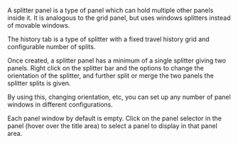 A splitter panel is a type of panel which can hold multiple other panels inside it.  It is analogous to the grid panel, but uses windows splitters instead of movable windows.

The history tab is a type of splitter with a fixed travel history grid and configurable number of splits.

Once created, a splitter panel has a minimum of a single splitter giving two panels. Right click on the splitter bar and the options to change the orientation of the splitter, and further split or merge the two panels the splitter splits is given.

By using this, changing orientation, etc, you can set up any number of panel windows in different configurations.

Each panel window by default is empty.  Click on the panel selector in the panel (hover over the title area) to select a panel to display in that panel area.